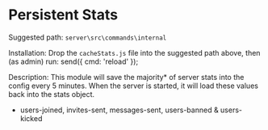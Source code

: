 # Persistent Stats

Suggested path: `server\src\commands\internal`

Installation: Drop the `cacheStats.js` file into the suggested path above, then (as admin) run: send({ cmd: 'reload' });

Description: This module will save the majority* of server stats into the config every 5 minutes. When the server is started, it will load these values back into the stats object.

* users-joined, invites-sent, messages-sent, users-banned & users-kicked
